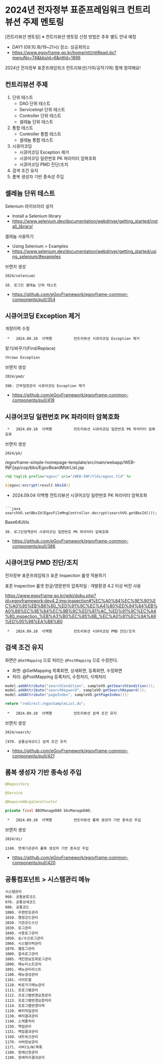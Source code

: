 # 2024년 전자정부 표준프레임워크 컨트리뷰션 주제 멘토링

[컨트리뷰션 멘토링] ※ 컨트리뷰션 멘토링 신청 방법은 추후 별도 안내 예정
- DAY1 (09.10.화/19~21시) 장소: 상공회의소
- https://www.egovframe.go.kr/home/ntt/nttRead.do?menuNo=74&bbsId=6&nttId=1896

2024년 전자정부 표준프레임워크 컨트리뷰션(기여/공적기여) 함께 참여해요!

## 컨트리뷰션 주제

1. 단위 테스트
   - DAO 단위 테스트
   - ServiceImpl 단위 테스트
   - Controller 단위 테스트
   - 셀레늄 단위 테스트
2. 통합 테스트
   - Controller 통합 테스트
   - 셀레늄 통합 테스트
3. 시큐어코딩
   - 시큐어코딩 Exception 제거
   - 시큐어코딩 일련번호 PK 파라미터 암복호화
   - 시큐어코딩 PMD 진단/조치
4. 검색 조건 유지
5. 롬복 생성자 기반 종속성 주입

## 셀레늄 단위 테스트

Selenium 라이브러리 설치
- Install a Selenium library
- https://www.selenium.dev/documentation/webdriver/getting_started/install_library/

셀레늄 사용하기
- Using Selenium > Examples
- https://www.selenium.dev/documentation/webdriver/getting_started/using_selenium/#examples

브랜치 생성
```
2024/selenium/
```

`10. 로그인 셀레늄 단위 테스트`
- https://github.com/eGovFramework/egovframe-common-components/pull/354

## 시큐어코딩 Exception 제거

개정이력 수정
```
 *   2024.09.10  이백행          컨트리뷰션 시큐어코딩 Exception 제거
```

찾기/바꾸기(Find/Replace)
```
throws Exception
```

브랜치 생성
```
2024/pmd/
```

`390. 간부일정관리 시큐어코딩 Exception 제거`
- https://github.com/eGovFramework/egovframe-common-components/pull/418

## 시큐어코딩 일련번호 PK 파라미터 암복호화

```
 *   2024.09.10  이백행          컨트리뷰션 시큐어코딩 일련번호 PK 파라미터 암복호화
```

브랜치 생성
```
2024/pk/
```

/egovframe-simple-homepage-template/src/main/webapp/WEB-INF/jsp/cop/bbs/EgovBoardMstrList.jsp
```jsp
<%@ taglib prefix="egovc" uri="/WEB-INF/tlds/egovc.tld" %>

${egovc:encrypt(result.bbsId)}

```
 *   2024.09.04  이백행          컨트리뷰션 시큐어코딩 일련번호 PK 파라미터 암복호화
```

```java
searchVO.setBbsId(EgovFileMngController.decrypt(searchVO.getBbsId()));
```

Base64Utils

`30. 로그인정책관리 시큐어코딩 일련번호 PK 파라미터 암복호화`
- https://github.com/eGovFramework/egovframe-common-components/pull/386

## 시큐어코딩 PMD 진단/조치

전자정부 표준프레임워크 표준 Inspection 룰셋 적용하기

표준 Inspection 룰셋 한글/영문판의 압축파일 : 개발환경 4.2 이상 버전 사용

https://www.egovframe.go.kr/wiki/doku.php?id=egovframework:dev4.2:imp:inspection#%EC%A0%84%EC%9E%90%EC%A0%95%EB%B6%80_%ED%91%9C%EC%A4%80%ED%94%84%EB%A0%88%EC%9E%84%EC%9B%8C%ED%81%AC_%ED%91%9C%EC%A4%80_inspection_%EB%A3%B0%EC%85%8B_%EC%A0%81%EC%9A%A9%ED%95%98%EA%B8%B0


```
 *   2024.09.10  이백행          컨트리뷰션 시큐어코딩 PMD 진단/조치
```

## 검색 조건 유지

화면은 `@GetMapping` 으로 처리는 `@PostMapping` 으로 수정한다.

- 화면: @GetMapping 목록화면, 상세화면, 등록화면, 수정화면
- 처리: @PostMapping 등록처리, 수정처리, 삭제처리

```java
model.addAttribute("searchCondition", sampleVO.getSearchCondition());
model.addAttribute("searchKeyword", sampleVO.getSearchKeyword());
model.addAttribute("pageIndex", sampleVO.getPageIndex());

return "redirect:/egovSampleList.do";
```

```
 *   2024.09.10  이백행          컨트리뷰션 검색 조건 유지
```

브랜치 생성
```
2024/search/
```

`[970. 공통상세코드] 검색 조건 유지`
- https://github.com/eGovFramework/egovframe-common-components/pull/421

## 롬복 생성자 기반 종속성 주입

```java
@Repository

@Service

@RequiredArgsConstructor

private final BBSManageDAO bbsManageDAO;
```

```
 *   2024.09.10  이백행          컨트리뷰션 롬복 생성자 기반 종속성 주입
```

브랜치 생성
```
2024/di/
```

`1240. 연계기관관리 롬복 생성자 기반 종속성 주입`
- https://github.com/eGovFramework/egovframe-common-components/pull/420

## 공통컴포넌트 > 시스템관리 메뉴

```
시스템관리
960. 공통분류코드
970. 공통상세코드
980. 공통코드
1000. 우편번호관리
1010. 행정코드관리
1020. 기관코드수신
1030. 로그관리
1040. 사용로그관리
1050. 송/수신로그관리
1060. 시스템이력관리
1070. 웹로그관리
1080. 접속로그관리
1085. 개인정보조회로그관리
1090. 메뉴리스트관리
1091. 메뉴관리리스트
1100. 메뉴생성관리
1101. 사이트맵
1110. 바로가기메뉴관리
1111. 프로그램관리
1112. 프로그램변경요청관리
1113. 프로그램변경요청처리
1114. 프로그램변경이력
1120. 배치작업관리
1130. 배치결과관리
1140. 스케줄처리
1150. 백업관리
1151. 백업결과관리
1160. 네트워크관리
1170. 서버정보관리
1171. 서버(S/W)목록
1180. 장애신청관리
1190. 장애처리결과관리
```
